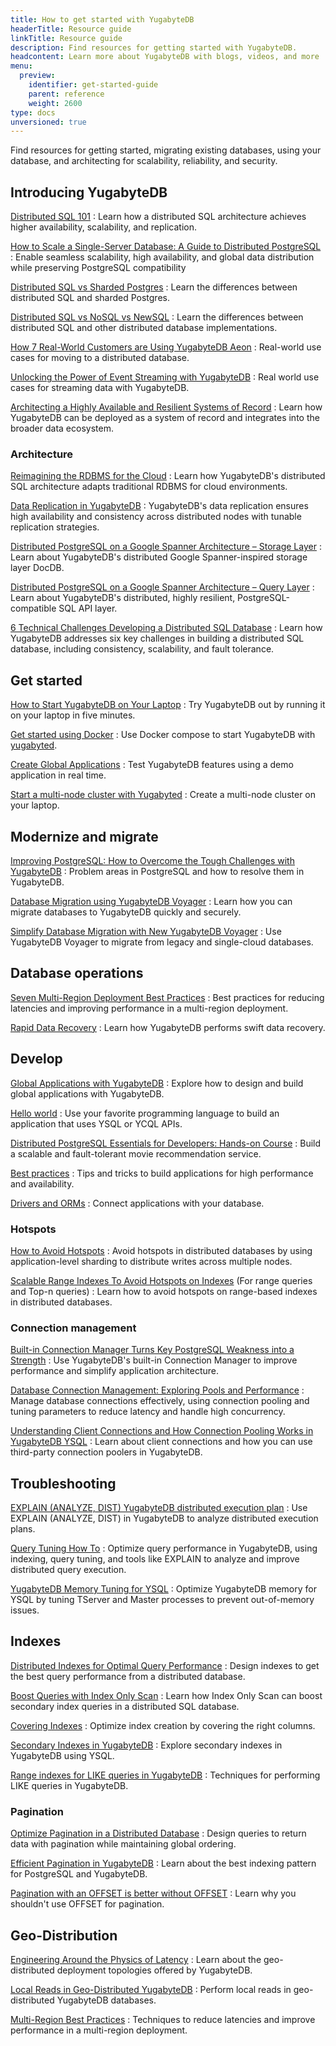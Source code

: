 ```yaml
---
title: How to get started with YugabyteDB
headerTitle: Resource guide
linkTitle: Resource guide
description: Find resources for getting started with YugabyteDB.
headcontent: Learn more about YugabyteDB with blogs, videos, and more
menu:
  preview:
    identifier: get-started-guide
    parent: reference
    weight: 2600
type: docs
unversioned: true
---
```


Find resources for getting started, migrating existing databases, using your database, and architecting for scalability, reliability, and security.

<!--
<ul class="nav yb-pills">

  <li>
    <a href="https://cloud.yugabyte.com/signup" class="orange">
      <img src="/icons/yugabyte.svg"></i>
      Sign Up
    </a>
  </li>
  <li>
    <a href="https://download.yugabyte.com/" class="orange">
      <img src="/icons/database.svg"></i>
      Download Now
    </a>
  </li>
  <li>
    <a href="https://inviter.co/yugabytedb" class="orange">
      <img src="/icons/slack.svg"></i>
      Join Us on Slack
    </a>
  </li>

</ul>
-->

## Introducing YugabyteDB

[Distributed SQL 101](https://www.yugabyte.com/distributed-sql/)
: Learn how a distributed SQL architecture achieves higher availability, scalability, and replication.

[How to Scale a Single-Server Database: A Guide to Distributed PostgreSQL](https://www.yugabyte.com/postgresql/distributed-postgresql/)
: Enable seamless scalability, high availability, and global data distribution while preserving PostgreSQL compatibility

[Distributed SQL vs Sharded Postgres](https://www.linkedin.com/pulse/distributed-things-postgresql-franck-pachot-4fr7e/)
: Learn the differences between distributed SQL and sharded Postgres.

[Distributed SQL vs NoSQL vs NewSQL](https://www.linkedin.com/pulse/distributed-sql-architecture-what-oracle-didnt-grasp-franck-pachot-ngghe)
: Learn the differences between distributed SQL and other distributed database implementations.

[How 7 Real-World Customers are Using YugabyteDB Aeon](https://www.yugabyte.com/blog/customers-use-yugabytedb-managed/)
: Real-world use cases for moving to a distributed database.

[Unlocking the Power of Event Streaming with YugabyteDB](https://www.yugabyte.com/blog/companies-use-yugabytedb-event-streaming/)
: Real world use cases for streaming data with YugabyteDB.

[Architecting a Highly Available and Resilient Systems of Record](https://www.youtube.com/watch?v=34n6QSa-_Pc)
: Learn how YugabyteDB can be deployed as a system of record and integrates into the broader data ecosystem.

### Architecture

[Reimagining the RDBMS for the Cloud](https://www.yugabyte.com/blog/reimagining-the-rdbms-for-the-cloud/)
: Learn how YugabyteDB's distributed SQL architecture adapts traditional RDBMS for cloud environments.

[Data Replication in YugabyteDB](https://www.yugabyte.com/blog/data-replication/)
: YugabyteDB's data replication ensures high availability and consistency across distributed nodes with tunable replication strategies.

[Distributed PostgreSQL on a Google Spanner Architecture – Storage Layer](https://www.yugabyte.com/blog/distributed-postgresql-on-a-google-spanner-architecture-storage-layer/)
: Learn about YugabyteDB's distributed Google Spanner-inspired storage layer DocDB.

[Distributed PostgreSQL on a Google Spanner Architecture – Query Layer](https://www.yugabyte.com/blog/distributed-postgresql-on-a-google-spanner-architecture-query-layer/)
: Learn about YugabyteDB's distributed, highly resilient, PostgreSQL-compatible SQL API layer.

[6 Technical Challenges Developing a Distributed SQL Database](https://www.yugabyte.com/blog/6-technical-challenges-developing-a-distributed-sql-database/)
: Learn how YugabyteDB addresses six key challenges in building a distributed SQL database, including consistency, scalability, and fault tolerance.

## Get started

[How to Start YugabyteDB on Your Laptop](https://www.youtube.com/watch?v=ah_fPDpZjnc)
: Try YugabyteDB out by running it on your laptop in five minutes.

[Get started using Docker](https://github.com/FranckPachot/yugabyted-Compose)
: Use Docker compose to start YugabyteDB with [yugabyted](../../reference/configuration/yugabyted/).

[Create Global Applications](/preview/yugabyte-cloud/managed-labs/)
: Test YugabyteDB features using a demo application in real time.

[Start a multi-node cluster with Yugabyted](../../reference/configuration/yugabyted/#create-a-local-multi-node-cluster)
: Create a multi-node cluster on your laptop.

## Modernize and migrate

[Improving PostgreSQL: How to Overcome the Tough Challenges with YugabyteDB](https://www.yugabyte.com/blog/improve-postgresql/)
: Problem areas in PostgreSQL and how to resolve them in YugabyteDB.

[Database Migration using YugabyteDB Voyager](https://www.youtube.com/playlist?list=PL8Z3vt4qJTkJuqQ2ZH1cnL1yxVEi9swwR)
: Learn how you can migrate databases to YugabyteDB quickly and securely.

[Simplify Database Migration with New YugabyteDB Voyager](https://www.yugabyte.com/blog/simplify-database-migration-voyager/)
: Use YugabyteDB Voyager to migrate from legacy and single-cloud databases.

## Database operations

[Seven Multi-Region Deployment Best Practices](https://www.yugabyte.com/blog/multi-region-database-deployment-best-practices/)
: Best practices for reducing latencies and improving performance in a multi-region deployment.

[Rapid Data Recovery](https://www.yugabyte.com/blog/rapid-data-recovery-database-amazon-s3/)
: Learn how YugabyteDB performs swift data recovery.

## Develop

[Global Applications with YugabyteDB](https://www.youtube.com/watch?v=jqZxUydBaMQ)
: Explore how to design and build global applications with YugabyteDB.

[Hello world](/preview/develop/tutorials/build-apps/)
: Use your favorite programming language to build an application that uses YSQL or YCQL APIs.

[Distributed PostgreSQL Essentials for Developers: Hands-on Course](https://www.youtube.com/watch?v=rqJBFQ-4Hgk)
: Build a scalable and fault-tolerant movie recommendation service.

[Best practices](/preview/develop/best-practices-develop/)
: Tips and tricks to build applications for high performance and availability.

[Drivers and ORMs](/preview/develop/drivers-orms/)
: Connect applications with your database.

### Hotspots

[How to Avoid Hotspots](https://www.yugabyte.com/blog/distributed-databases-hotspots-range-based-indexes/)
: Avoid hotspots in distributed databases by using application-level sharding to distribute writes across multiple nodes.

[Scalable Range Indexes To Avoid Hotspots on Indexes](https://dev.to/yugabyte/scalable-range-sharding-with-yugabytedb-1o51) (For range queries and Top-n queries)
: Learn how to avoid hotspots on range-based indexes in distributed databases.

### Connection management

[Built-in Connection Manager Turns Key  PostgreSQL Weakness into a Strength](https://www.yugabyte.com/blog/connection-pooling-management/)
: Use YugabyteDB's built-in Connection Manager to improve performance and simplify application architecture.

[Database Connection Management: Exploring Pools and Performance](https://www.yugabyte.com/blog/database-connection-management/)
: Manage database connections effectively, using connection pooling and tuning parameters to reduce latency and handle high concurrency.

[Understanding Client Connections and How Connection Pooling Works in YugabyteDB YSQL](https://www.yugabyte.com/blog/how-connection-pooling-works/)
: Learn about client connections and how you can use third-party connection poolers in YugabyteDB.

## Troubleshooting

[EXPLAIN (ANALYZE, DIST) YugabyteDB distributed execution plan](https://dev.to/franckpachot/explain-analyze-dist-4nlc)
: Use EXPLAIN (ANALYZE, DIST) in YugabyteDB to analyze distributed execution plans.

[Query Tuning How To](/preview/launch-and-manage/monitor-and-alert/query-tuning/)
: Optimize query performance in YugabyteDB, using indexing, query tuning, and tools like EXPLAIN to analyze and improve distributed query execution.

[YugabyteDB Memory Tuning for YSQL](https://www.yugabyte.com/blog/optimizing-yugabytedb-memory-tuning-for-ysql/)
: Optimize YugabyteDB memory for YSQL by tuning TServer and Master processes to prevent out-of-memory issues.

## Indexes

[Distributed Indexes for Optimal Query Performance](https://www.yugabyte.com/blog/design-indexes-query-performance-distributed-database/)
: Design indexes to get the best query performance from a distributed database.

[Boost Queries with Index Only Scan](https://www.yugabyte.com/blog/how-a-distributed-sql-database-boosts-secondary-index-queries-with-index-only-scan/)
: Learn how Index Only Scan can boost secondary index queries in a distributed SQL database.

[Covering Indexes](https://dev.to/yugabyte/covering-index-nuances-which-columns-to-cover-where-order-by-limit-select-1f4m)
: Optimize index creation by covering the right columns.

[Secondary Indexes in YugabyteDB](../../explore/ysql-language-features/indexes-constraints/secondary-indexes-ysql/)
: Explore secondary indexes in YugabyteDB using YSQL.

[Range indexes for LIKE queries in YugabyteDB](https://dev.to/yugabyte/range-indexes-for-like-queries-in-yugabytedb-10kd)
: Techniques for performing LIKE queries in YugabyteDB.

### Pagination

[Optimize Pagination in a Distributed Database](https://www.yugabyte.com/blog/optimize-pagination-distributed-data-maintain-ordering/)
: Design queries to return data with pagination while maintaining global ordering.

[Efficient Pagination in YugabyteDB](https://dev.to/yugabyte/efficient-pagination-in-yugabytedb-postgresql-4h5a)
: Learn about the best indexing pattern for PostgreSQL and YugabyteDB.

[Pagination with an OFFSET is better without OFFSET](https://dev.to/franckpachot/pagination-with-an-offset-is-better-without-offset-5fah)
: Learn why you shouldn't use OFFSET for pagination.

## Geo-Distribution

[Engineering Around the Physics of Latency](https://www.yugabyte.com/blog/geo-distribution-in-yugabytedb-engineering-around-the-physics-of-latency/)
: Learn about the geo-distributed deployment topologies offered by YugabyteDB.

[Local Reads in Geo-Distributed YugabyteDB](https://dev.to/franckpachot/series/18625)
: Perform local reads in geo-distributed YugabyteDB databases.

[Multi-Region Best Practices](https://www.yugabyte.com/blog/multi-region-database-deployment-best-practices/)
: Techniques to reduce latencies and improve performance in a multi-region deployment.
